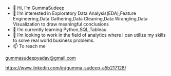 - 👋 Hi, I’m GummaSudeep
- 👀 I’m interested in Exploratory Data Analysis(EDA),Feature Engineering,Data Gathering,Data Cleaning,Data Wrangling,Data Visualization to draw meaningful conclusions
- 🌱 I’m currently learning Python,SQL,Tableau
- 💞️ I’m looking to work in the field of analytics where I can utilize my skills to solve real world business problems.
- 📫 To reach me

gummasudeepyadav@gmail.com

https://www.linkedin.com/in/gumma-sudeep-a5b217128/

